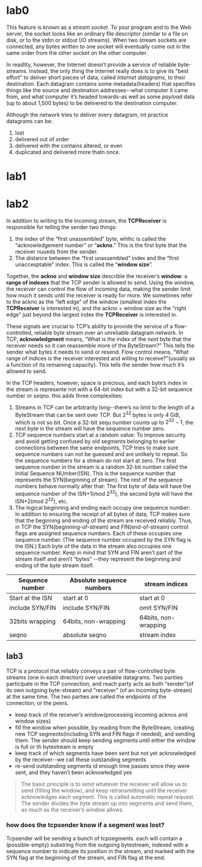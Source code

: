 # lab0





This feature is known as a *stream socket*. To your program and to the Web server, the socket looks like an ordinary file descriptor (similar to a file on disk, or to the stdin or stdout I/O streams). When two stream sockets are connected, any bytes written to one socket will eventually come out in the same order from the other socket on the other computer.

In readlity, however, the Internet doesn’t provide a service of reliable byte-streams. Instead, the only thing the Internet really does is to give its “best effort” to deliver short pieces of data, called *Internet datagrams*, to their destination. Each datagram contains some metadata(headers) that specifies things like the source and destination addresses--what computer it came from, and what computer it’s headed towards-as well as some *payload* data (up to about 1,500 bytes) to be delivered to the destination computer.

Although the network tries to deliver every datagram, int practice datagrams can be:

1. lost
2. delivered out of order
3. delivered with the contains altered, or even
4. duplicated and delivered more thatn once.





# lab1



# lab2

In addition to writing to the incoming stream, the **TCPReceiver** is responsible for telling the sender two things:

1. the index of the “first unassembled” byte, whihc is called the “acknowledgement number” or “**ackno**.” This is the first byte that the receiver nuueds from the sender.
2. The distance between the “first unassembled” index and the “first unaccesptable” index. This is called the “**window size**”.

Together, the **ackno** and **window size** describle the receiver’s **window**: a **range of indexes** that the TCP sender is allowed to send. Using the window, the receiver can control the flow of incoming data, making the sender limit how much it sends until the receiver is ready for more. We sometimes refer to the ackno as the “left edge” of the window (smallest index the **TCPReceiver** is interested in), and the ackno + window size as the “right edge” just beyond the largest index the **TCPReceiver** is interested in.

These signals are crucial to TCP’s ability to provide the service of a flow-controlled, reliable byte stream over an unreliable datagram network. In TCP, **acknowledgment** means, “What is the index of the *next* byte that the receiver needs so it can reassemble more of the ByteStream?” This tells the sender what bytes it needs to send or resend. Flow control means, “What range of indices is the receiver interested and willing to receive?”(usually as a function of its remaining capacity). This tells the sender how much it’s allowed to send.



In the TCP headers, however, space is precious, and each byte’s index in the stream is represente not with a 64-bit index but with a 32-bit sequence number or seqno. this adds three complexities:

1. Streams in TCP can be arbitrarity long--there’s no limit to the length of a ByteStream that can be sent over TCP. But $2^{32}$ bytes is only 4 GiB, which is not so bit. Once a 32-bit sequ number counts up to $2^{32}-1$, the next byte in the stream will have the sequence number zero.
1. TCP sequence numbers start at a random value: To improve security and avoid getting confused by old segments belonging to earlier connections between the same endpoints, TCP tries to make sure sequence numbers can not be guessed and are unlikely to repeat. So the sequence numbers for a stream do not start at zero. The first sequence number in the stream is a random 32-bit number called the Initial Sequence NUmber(ISN). This is the sequence number that represents the SYN(beginning of stream). The rest of the sequence numbers behave normally after that: The first byte of data will have the sequence number of the ISN+1(mod $2^{32}$), the second byte will have the ISN+2(mod $2^{32}$), etc.
1. The logical beginning and ending each occupy one sequence number: In addition to ensuring the receipt of all bytes of data, TCP makes sure that the beginning and ending of the stream are received reliably. Thus, in TCP the SYN(beginning-of-stream) and FIN(end-of-stream) control flags are assigned sequence numbers. Each of these occupies one sequence number. (The sequence number occupied by the SYN flag is the ISN.) Each byte of the data in the stream also occupies one sequence number. Keep in mind that SYN and FIN aren’t part of the stream itself and aren’t “bytes” --they represent the beginning and ending of the byte stream itself.



| Sequence number  | Absolute sequence numbers | stream indices       |
| ---------------- | ------------------------- | -------------------- |
| Start at the ISN | start at 0                | start at 0           |
| include SYN/FIN  | include SYN/FIN           | omit SYN/FIN         |
| 32bits wrapping  | 64bits, non-wrapping      | 64bits, non-wrapping |
| seqno            | absolute seqno            | stream index         |





## lab3



TCP  is a protocol that reliably conveys a pair of flow-controlled byte streams (one in each direction) over unreliable datagrams. Two parities participate in the TCP connection, and reach party acts as both “sender”(of its own outgoing byte-stream) and “receiver” (of an incoming byte-stream) at the same time. The two parties are called the endpoints of the connection, or the peers.

-   keep track of the receiver’s window(processing incoming acknos and window sizes)
-   fill the window when possible, by reading from the ByteStream, creating new TCP segments(including SYN and FIN flags if needed), and sending them. The sender should keep sending segments until either the window is full or th bytestream is empty
-   keep track of which segments have been sent but not yet acknowledged by the receiver--we call these outstanding segments
-   re-send outstanding segments id enough time passes since they were sent, and they haven’t been acknowledged yes



>   The basic principle is to send whatever the receiver will allow us to send (filling the window), and keep retransmitting until the receiver acknowledges each segment. This is called automatic repeat request. The sender divides the byte stream up into segments and send them, as much as the receiver’s window allows.



### how does the tcpsender know if a segment was lost?

Tcpsender will be sending a bunch of tcpsegments. each will contain a (possible-empty) substring from the outgoing bytestream, indexed with a sequence number to indicate its position in the stream, and marked with the SYN flag at the beginning of the stream, and FIN flag at the end.







































 



















